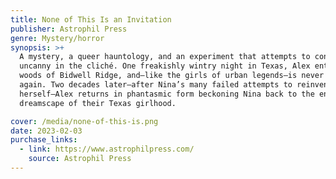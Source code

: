 ```yaml
---
title: None of This Is an Invitation
publisher: Astrophil Press
genre: Mystery/horror
synopsis: >+
  A mystery, a queer hauntology, and an experiment that attempts to conjure the
  uncanny in the cliché. One freakishly wintry night in Texas, Alex enters the
  woods of Bidwell Ridge, and–like the girls of urban legends–is never seen
  again. Two decades later–after Nina’s many failed attempts to reinvent
  herself–Alex returns in phantasmic form beckoning Nina back to the enigmatic
  dreamscape of their Texas girlhood. 

cover: /media/none-of-this-is.png
date: 2023-02-03
purchase_links:
  - link: https://www.astrophilpress.com/
    source: Astrophil Press
---
```

